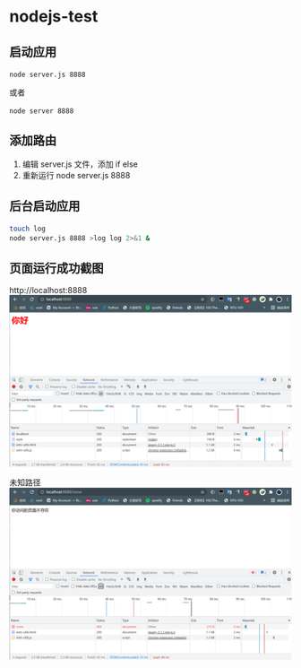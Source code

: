 # nodejs-test


## 启动应用

`node server.js 8888`

或者

`node server 8888`

## 添加路由

1. 编辑 server.js 文件，添加 if else
2. 重新运行 node server.js 8888



## 后台启动应用
```bash
touch log
node server.js 8888 >log log 2>&1 &
```

## 页面运行成功截图
http://localhost:8888
![](./imgs/200.png)

未知路径
![](imgs/404.png)
